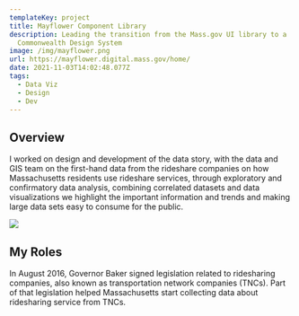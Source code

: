 ```yaml
---
templateKey: project
title: Mayflower Component Library
description: Leading the transition from the Mass.gov UI library to a
  Commonwealth Design System
image: /img/mayflower.png
url: https://mayflower.digital.mass.gov/home/
date: 2021-11-03T14:02:48.077Z
tags:
  - Data Viz
  - Design
  - Dev
---
```

## Overview

I worked on design and development of the data story, with the data and GIS team on the first-hand data from the rideshare companies on how Massachusetts residents use rideshare services, through exploratory and confirmatory data analysis, combining correlated datasets and data visualizations we highlight the important information and trends and making large data sets easy to consume for the public.

![](/img/mayflower-home.png)

## My Roles

In August 2016, Governor Baker signed legislation related to ridesharing companies, also known as transportation network companies (TNCs). Part of that legislation helped Massachusetts start collecting data about ridesharing service from TNCs.